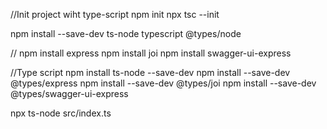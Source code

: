 //Init project wiht type-script
npm init
npx tsc --init

npm install --save-dev ts-node typescript @types/node

//
npm install express
npm install joi
npm install swagger-ui-express

//Type script
npm install ts-node --save-dev
npm install --save-dev @types/express
npm install --save-dev @types/joi
npm install --save-dev @types/swagger-ui-express

npx ts-node src/index.ts